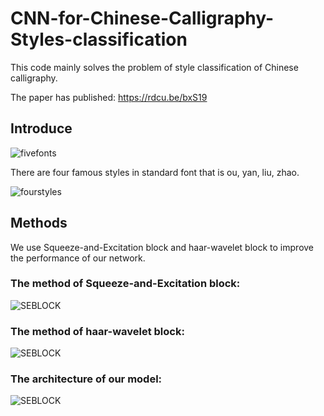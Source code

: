 # CNN-for-Chinese-Calligraphy-Styles-classification
This code mainly solves the problem of style classification of Chinese calligraphy.

The paper has published: https://rdcu.be/bxS19

Introduce
----------

![fivefonts](https://github.com/MingtaoGuo/Simple-CNN-for-Chinese-character-classification/raw/master/IMGS/fivefonts.jpg)

There are four famous styles in standard font that is ou, yan, liu, zhao.

![fourstyles](https://github.com/MingtaoGuo/Simple-CNN-for-Chinese-character-classification/raw/master/IMGS/fourstyles.jpg)

Methods
---------
We use Squeeze-and-Excitation block and haar-wavelet block to improve the performance of our network.

### The method of Squeeze-and-Excitation block:
![SEBLOCK](https://github.com/MingtaoGuo/Simple-CNN-for-Chinese-character-classification/raw/master/IMGS/seblock.jpg)
### The method of haar-wavelet block:
![SEBLOCK](https://github.com/MingtaoGuo/Simple-CNN-for-Chinese-character-classification/raw/master/IMGS/haarwavelet.jpg)
### The architecture of our model:
![SEBLOCK](https://github.com/MingtaoGuo/Simple-CNN-for-Chinese-character-classification/raw/master/IMGS/network.jpg)
